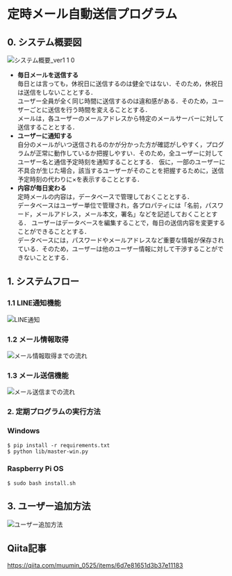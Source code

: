 # 定時メール自動送信プログラム
## 0. システム概要図
![システム概要_ver1 1 0](https://github.com/haradakaito/Automatic_Email_Sending/assets/75819611/5c1dc72e-51ff-4c23-b7ef-180dad5381ed)

- **毎日メールを送信する**  
  毎日とは言っても，休祝日に送信するのは健全ではない．そのため，休祝日は送信をしないこととする．  
  ユーザー全員が全く同じ時間に送信するのは違和感がある．そのため，ユーザーごとに送信を行う時間を変えることとする．  
  メールは，各ユーザーのメールアドレスから特定のメールサーバーに対して送信することとする． 
- **ユーザーに通知する**  
  自分のメールがいつ送信されるのかが分かった方が確認がしやすく，プログラムが正常に動作しているか把握しやすい．そのため，全ユーザーに対してユーザー名と通信予定時刻を通知することとする．
  仮に，一部のユーザーに不具合が生じた場合，該当するユーザーがそのことを把握するために，送信予定時刻の代わりに×を表示することとする．  
- **内容が毎日変わる**  
  定時メールの内容は，データベースで管理しておくこととする．  
  データベースはユーザー単位で管理され，各プロパティには「名前，パスワード，メールアドレス，メール本文，署名」などを記述しておくこととする．
  ユーザーはデータベースを編集することで，毎日の送信内容を変更することができることとする．  
  データベースには，パスワードやメールアドレスなど重要な情報が保存されている．そのため，ユーザーは他のユーザー情報に対して干渉することができないこととする．
  

## 1. システムフロー
### 1.1 LINE通知機能
![LINE通知](https://github.com/haradakaito/Automatic_Email_Sending/assets/75819611/bab1d95e-8a61-40fc-b6d7-c0b7abb24e23)

### 1.2 メール情報取得
![メール情報取得までの流れ](https://github.com/haradakaito/Automatic_Email_Sending/assets/75819611/f7cdacd4-aad7-4669-8008-e14ab2261e6f)

### 1.3 メール送信機能
![メール送信までの流れ](https://github.com/haradakaito/Automatic_Email_Sending/assets/75819611/3d5c0fc4-2236-4485-a6a9-5de3d2f67b61)

### 2. 定期プログラムの実行方法
###  Windows
```
$ pip install -r requirements.txt
$ python lib/master-win.py
```
### Raspberry Pi OS
```
$ sudo bash install.sh
```

## 3. ユーザー追加方法
![ユーザー追加方法](https://github.com/haradakaito/Automatic_Email_Sending/assets/75819611/2e5bba75-fbf8-439d-8d94-368556518977)

## Qiita記事
https://qiita.com/muumin_0525/items/6d7e81651d3b37e11183
